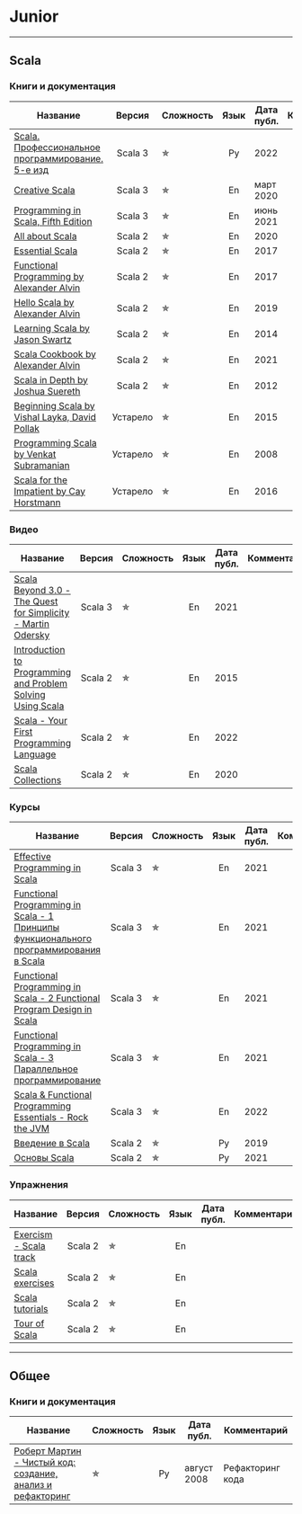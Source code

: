 # Junior

--- 

## Scala

### Книги и документация

| Название                                                                                                                                                                                                                                            |  Версия  | Сложность  | Язык | Дата публ. | Комментарий |
|-----------------------------------------------------------------------------------------------------------------------------------------------------------------------------------------------------------------------------------------------------|:--------:|------------|:----:|------------|-------------|
| [Scala. Профессиональное программирование. 5-е изд](https://www.piter.com/product/scala-professionalnoe-programmirovanie-5-e-izd)                                                                                                                   | Scala 3  | &#10031;   |  Ру  | 2022       |             |
| [Creative Scala](https://www.creativescala.org/creative-scala.html#foreword)                                                                                                                                                                        | Scala 3  | &#10031;   |  En  | март 2020  |             |
| [Programming in Scala, Fifth Edition](https://www.artima.com/shop/programming_in_scala_5ed)                                                                                                                                                         | Scala 3  | &#10031;   |  En  | июнь 2021  |             |
| [All about Scala](https://allaboutscala.com/)                                                                                                                                                                                                       | Scala 2  | &#10031;   |  En  | 2020       |             |
| [Essential Scala](https://books.underscore.io/essential-scala/essential-scala.html)                                                                                                                                                                 | Scala 2  | &#10031;   |  En  | 2017       |             |
| [Functional Programming by Alexander Alvin](https://alvinalexander.com/photos/functional-programming-simplied-free-pdf-preview/)                                                                                                                    | Scala 2  | &#10031;   |  En  | 2017       |             |
| [Hello Scala by Alexander Alvin](https://alvinalexander.com/photos/hello-scala-free-pdf-preview/)                                                                                                                                                   | Scala 2  | &#10031;   |  En  | 2019       |             |
| [Learning Scala by Jason Swartz](https://www.oreilly.com/library/view/learning-scala/9781449368814/)                                                                                                                                                | Scala 2  | &#10031;   |  En  | 2014       |             |
| [Scala Cookbook by Alexander Alvin](https://www.amazon.com/Scala-Cookbook-Object-Oriented-Functional-Programming-dp-1492051543/dp/1492051543?&linkCode=sl1&tag=devdaily-20&linkId=d089a7152c070d0ae50814301bb12d21&language=en_US&ref_=as_li_ss_tl) | Scala 2  | &#10031;   |  En  | 2021       |             |
| [Scala in Depth by Joshua Suereth](https://www.manning.com/books/scala-in-depth)                                                                                                                                                                    | Scala 2  | &#10031;   |  En  | 2012       |             |
| [Beginning Scala by Vishal Layka, David Pollak](https://link.springer.com/book/10.1007/978-1-4842-0232-6)                                                                                                                                           | Устарело | &#10031;   |  En  | 2015       |             |
| [Programming Scala by Venkat Subramanian](https://books.google.ru/books/about/Programming_Scala.html?id=Jq2EOwAACAAJ&redir_esc=y)                                                                                                                   | Устарело | &#10031;   |  En  | 2008       |             |
| [Scala for the Impatient by Cay Horstmann](https://horstmann.com/scala/)                                                                                                                                                                            | Устарело | &#10031;   |  En  | 2016       |             |

### Видео

| Название                                                                                                                                            |  Версия  | Сложность  | Язык | Дата публ. | Комментарий |
|-----------------------------------------------------------------------------------------------------------------------------------------------------|:--------:|------------|:----:|------------|-------------|
| [Scala Beyond 3.0 - The Quest for Simplicity - Martin Odersky](https://www.youtube.com/watch?v=NXTjnowBx-c)                                         | Scala 3  | &#10031;   |  En  | 2021       |             |
| [Introduction to Programming and Problem Solving Using Scala](https://www.youtube.com/watch?v=V-wKBH-gUeo&list=PLLMXbkbDbVt9z5dcm7uRgG3Fhw3u9LKoF)  | Scala 2  | &#10031;   |  En  | 2015       |             |
| [Scala - Your First Programming Language](https://www.youtube.com/playlist?list=PLJGDHERh23x-YBJ8LmYU_IGBFflvsKfLu)                                 | Scala 2  | &#10031;   |  En  | 2022       |             |
| [Scala Collections](https://www.youtube.com/playlist?list=PLJGDHERh23x-4bTASKbtwhhAuP6rYQJqE)                                                       | Scala 2  | &#10031;   |  En  | 2020       |             |

### Курсы

| Название                                                                                                                                              |  Версия  | Сложность  | Язык | Дата публ. | Комментарий |
|-------------------------------------------------------------------------------------------------------------------------------------------------------|:--------:|------------|:----:|------------|-------------|
| [Effective Programming in Scala](https://www.coursera.org/learn/effective-scala)                                                                      | Scala 3  | &#10031;   |  En  | 2021       |             |
| [Functional Programming in Scala - 1 Принципы функционального программирования в Scala](https://www.coursera.org/learn/scala-functional-programming)  | Scala 3  | &#10031;   |  En  | 2021       |             |
| [Functional Programming in Scala - 2 Functional Program Design in Scala](https://www.coursera.org/learn/scala-functional-program-design)              | Scala 3  | &#10031;   |  En  | 2021       |             |
| [Functional Programming in Scala - 3 Параллельное программирование](https://www.coursera.org/learn/scala-parallel-programming)                        | Scala 3  | &#10031;   |  En  | 2021       |             |
| [Scala & Functional Programming Essentials - Rock the JVM](https://www.udemy.com/course/rock-the-jvm-scala-for-beginners/)                            | Scala 3  | &#10031;   |  En  | 2022       |             |
| [Введение в Scala](https://stepik.org/course/16243/promo)                                                                                             | Scala 2  | &#10031;   |  Ру  | 2019       |             |
| [Основы Scala](https://stepik.org/course/89974/promo)                                                                                                 | Scala 2  | &#10031;   |  Ру  | 2021       |             |

### Упражнения

| Название                                                     |  Версия  | Сложность | Язык | Дата публ. | Комментарий |
|--------------------------------------------------------------|:--------:|-----------|:----:|------------|-------------|
| [Exercism - Scala track](https://exercism.org/tracks/scala)  | Scala 2  | &#10031;  |  En  |            |             |
| [Scala exercises](https://www.scala-exercises.org/)          | Scala 2  | &#10031;  |  En  |            |             |
| [Scala tutorials](http://scalatutorials.com/tour/)           | Scala 2  | &#10031;  |  En  |            |             |
| [Tour of Scala](https://tourofscala.com/)                    | Scala 2  | &#10031;  |  En  |            |             |

--- 

## Общее

### Книги и документация

| Название                                                                                                                  | Сложность  | Язык | Дата публ.  | Комментарий      |
|---------------------------------------------------------------------------------------------------------------------------|------------|:----:|-------------|------------------|
| [Роберт Мартин - Чистый код: создание, анализ и рефакторинг](https://www.chitai-gorod.ru/catalog/book/312177/)            | &#10031;   |  Ру  | август 2008 | Рефакторинг кода |
